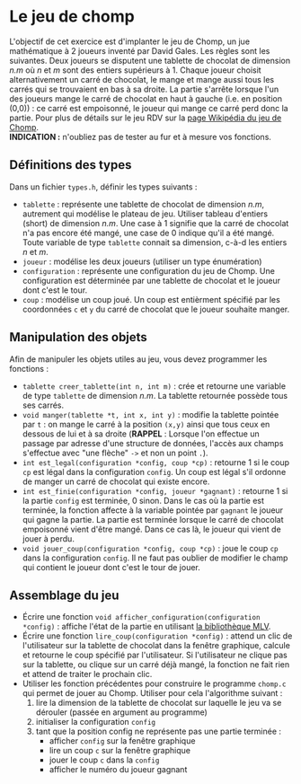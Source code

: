 # Le jeu de chomp

L'objectif de cet exercice est d'implanter le jeu de Chomp, un jue mathématique à 2 joueurs inventé par David Gales. Les
règles sont les suivantes. Deux joueurs se disputent une tablette de chocolat de dimension *n.m* où *n* et *m* sont des
entiers supérieurs à 1. Chaque joueur choisit alternativement un carré de chocolat, le mange et mange aussi tous les carrés
qui se trouvaient en bas à sa droite. La partie s'arrête lorsque l'un des joueurs mange le carré de chocolat en haut à gauche (i.e. en position (0,0)) : ce carré est empoisonné, le joueur qui mange ce carré perd donc la partie. Pour plus de
détails sur le jeu RDV sur la [page Wikipédia du jeu de Chomp](https://fr.wikipedia.org/wiki/Chomp_(jeu)).  
**INDICATION :** n'oubliez pas de tester au fur et à mesure vos fonctions.

## Définitions des types

Dans un fichier `types.h`, définir les types suivants :

* `tablette` : représente une tablette de chocolat de dimension *n.m*, autrement qui modélise le plateau de jeu. Utiliser tableau d'entiers (short) de dimension *n.m*. Une case à 1 signifie que la carré de chocolat n'a pas encore été mangé, une case de 0 indique qu'il a été mangé. Toute variable de type `tablette` connait sa dimension, c-à-d les entiers *n* et *m*.
* `joueur` : modélise les deux joueurs (utiliser un type énumération)
* `configuration` : représente une configuration du jeu de Chomp. Une configuration est déterminée par une tablette de chocolat et le joueur dont c'est le tour.
* `coup` : modélise un coup joué. Un coup est entièrment spécifié par les coordonnées `c` et `y` du carré de chocolat que le joueur souhaite manger.

## Manipulation des objets

Afin de manipuler les objets utiles au jeu, vous devez programmer les fonctions :

* `tablette creer_tablette(int n, int m)` : crée et retourne une variable de type `tablette` de dimension *n.m*. La tablette retournée possède tous ses carrés.
* `void manger(tablette *t, int x, int y)` : modifie la tablette pointée par `t` : on mange le carré à la position `(x,y)`
ainsi que tous ceux en dessous de lui et à sa droite (**RAPPEL** : Lorsque l'on effectue un passage par adresse d'une structure de données, l'accès aux champs s'effectue avec "une flèche" `->` et non un point `.`).
* `int est_legal(configuration *config, coup *cp)` : retourne 1 si le coup `cp` est légal dans la configuration `config`.
Un coup est légal s'il ordonne de manger un carré de chocolat qui existe encore.
* `int est_finie(configuration *config, joueur *gagnant)` : retourne 1 si la partie `config` est terminée, 0 sinon.
Dans le cas où la partie est terminée, la fonction affecte à la variable pointée par `gagnant` le joueur qui gagne la partie. La partie est terminée lorsque le carré de chocolat empoisonné vient d'être mangé. Dans ce cas là, le joueur qui vient de jouer à perdu.
* `void jouer_coup(configuration *config, coup *cp)` : joue le coup `cp` dans la configuration `config`. Il ne faut pas oublier de modifier le champ qui contient le joueur dont c'est le tour de jouer.

## Assemblage du jeu

* Écrire une fonction `void afficher_configuration(configuration *config)` : affiche l'état de la partie en utilisant [la bibliothèque MLV](http://www-igm.univ-mlv.fr/~boussica/mlv/api/French/html/index.html).
* Écrire une fonction `lire_coup(configuration *config)` : attend un clic de l'utilisateur sur la tablette de chocolat dans la fenêtre graphique, calcule et retourne le coup spécifié par l'utilisateur. Si l'utilisateur ne clique pas sur la tablette, ou clique sur un carré déjà mangé, la fonction ne fait rien et attend de traiter le prochain clic.
* Utiliser les fonction précédentes pour construire le programme `chomp.c` qui permet de jouer au Chomp. Utiliser pour cela l'algorithme suivant :
  1. lire la dimension de la tablette de chocolat sur laquelle le jeu va se dérouler (passée en argument au programme)
  2. initialiser la configuration `config`
  3. tant que la position config ne représente pas une partie terminée :
     * afficher `config` sur la fenêtre graphique
     * lire un coup `c` sur la fenêtre graphique
     * jouer le coup `c` dans la `config`
     * afficher le numéro du joueur gagnant
